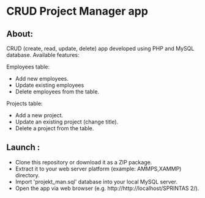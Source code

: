 # CRUD Project Manager app

## About:

CRUD (create, read, update, delete) app developed using PHP and MySQL database. Available features:

Employees table:

- Add new employees.
- Update existing employees 
- Delete employees from the table.

Projects table:

- Add a new project.
- Update an existing project (change title).
- Delete a project from the table.

## Launch :

- Clone this repository or download it as a ZIP package.
- Extract it to your web server platform (example: AMMPS,XAMMP) directory.
- Import 'projekt_man.sql' database into your local MySQL server.
- Open the app via web browser (e.g. http://http://localhost/SPRINTAS 2/).

